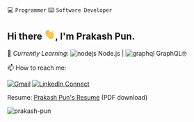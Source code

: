 :computer: `Programmer` :keyboard: `Software Developer` 

## Hi there <img src="https://raw.githubusercontent.com/hjemmel/hjemmel/master/images/wave.gif" width="25px" height="25px">, I'm Prakash Pun.<br>

🌱 _Currently Learning_: <img src="https://www.vectorlogo.zone/logos/nodejs/nodejs-icon.svg" alt="nodejs" title="Node.js" width="19" height="19"/> Node.js |
<img src="https://www.vectorlogo.zone/logos/graphql/graphql-icon.svg" alt="graphql" title="GraphQL" width="19" height="19"/> GraphQL🤓

📫 How to reach me:

[![Gmail](https://img.shields.io/badge/%20-Send%20Email-black?color=14171A&labelColor=ef5350&logo=gmail&logoColor=ffffff)](mailto:prakash.p.pun@gmail.com?subject=From%20GitHub&body=Hi,%20there.%20Reaching%20you%20from%20GitHub.)
[![LinkedIn Connect](https://img.shields.io/badge/%20-Connect-black?color=14171A&labelColor=212121&logo=linkedin&logoColor=ffffff)](https://www.linkedin.com/in/prakash--pun/)

Resume: [Prakash Pun's Resume](https://prakashpun.com.np/resume) (PDF download)

<p><img align="left" src="https://github-readme-stats.vercel.app/api/top-langs/?username=prakash-pun&layout=compact&hide=html&langs_count=10" alt="prakash-pun" /></p>
